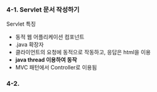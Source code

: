 ### 4-1. Servlet 문서 작성하기
Servlet 특징
- 동적 웹 어플리케이션 컴포넌트
- .java 확장자
- 클라이언트의 요청에 동적으로 작동하고, 응답은 html을 이용
- **java thread 이용하여 동작**
- MVC 패턴에서 Controller로 이용됨



### 4-2.
<!--stackedit_data:
eyJoaXN0b3J5IjpbODA4MTg5MzIyLC0yMDg4NzQ2NjEyXX0=
-->